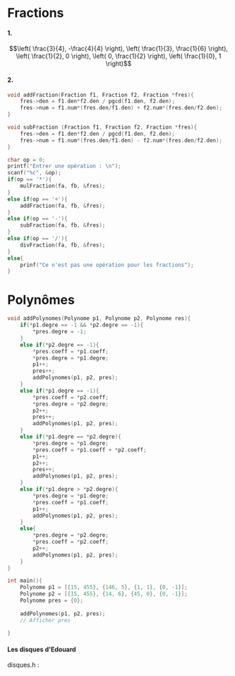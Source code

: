 # Fractions
#### 1.
$$\left( \frac{3}{4}, -\frac{4}{4} \right), \left( \frac{1}{3}, \frac{1}{6} \right), \left( \frac{1}{2}, 0 \right), \left( 0, \frac{1}{2} \right), \left( \frac{1}{0}, 1 \right)$$
#### 2.
```C
void addFraction(Fraction f1, Fraction f2, Fraction *fres){
	fres->den = f1.den*f2.den / pgcd(f1.den, f2.den);
	fres->num = f1.num*(fres.den/f1.den) + f2.num*(fres.den/f2.den);
}
```

```C
void subFraction (Fraction f1, Fraction f2, Fraction *fres){
	fres->den = f1.den*f2.den / pgcd(f1.den, f2.den);
	fres->num = f1.num*(fres.den/f1.den) - f2.num*(fres.den/f2.den);
}
```


```C
char op = 0;
printf("Entrer une opération : \n");
scanf("%c", &op);
if(op == '*'){
	mulFraction(fa, fb, &fres);
}
else if(op == '+'){
	addFraction(fa, fb, &fres);
}
else if(op == '-'){
	subFraction(fa, fb, &fres);
}
else if(op == '/'){
	divFraction(fa, fb, &fres);
}
else{
	prinf("Ce n'est pas une opération pour les fractions");
}
```


# Polynômes
```C
void addPolynomes(Polynome p1, Polynome p2, Polynome res){
	if(*p1.degre == -1 && *p2.degre == -1){
		*pres.degre = -1;
	}
	else if(*p2.degre == -1){
		*pres.coeff = *p1.coeff;
		*pres.degre = *p1.degre;
		p1++;
		pres++;
		addPolynomes(p1, p2, pres);
	}
	else if(*p1.degre == -1){
		*pres.coeff = *p2.coeff;
		*pres.degre = *p2.degre;
		p2++;
		pres++;
		addPolynomes(p1, p2, pres);
	}
	else if(*p1.degre == *p2.degre){
		*pres.degre = *p1.degre;
		*pres.coeff = *p1.coeff + *p2.coeff;
		p1++;
		p2++;
		pres++;
		addPolynomes(p1, p2, pres);
	}
	else if(*p1.degre > *p2.degre){
		*pres.degre = *p1.degre;
		*pres.coeff = *p1.coeff;
		p1++;
		addPolynomes(p1, p2, pres);
	}
	else{
		*pres.degre = *p2.degre;
		*pres.coeff = *p2.coeff;
		p2++;
		addPolynomes(p1, p2, pres);
	}
}
```

```C
int main(){
	Polynome p1 = [{15, 455}, {146, 5}, {1, 1}, {0, -1}];
	Polynome p2 = [{15, 455}, {14, 6}, {45, 0}, {0, -1}];
	Polynome pres = {0};
	
	addPolynomes(p1, p2, pres);
	// Afficher pres
	
}
```

#### Les disques d'Edouard
disques.h : 
```C

```